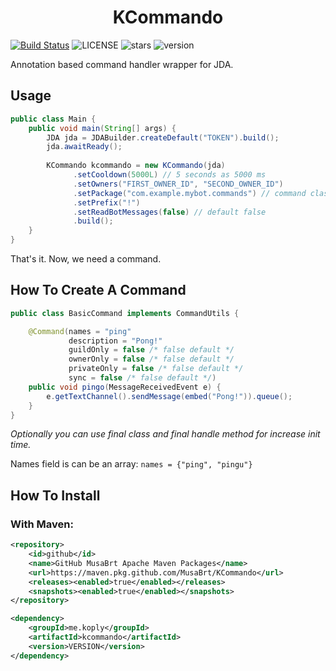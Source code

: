 <h1 align="center"> KCommando </h1>

[![Build Status](https://travis-ci.com/musabrt/kcommando.svg?branch=master)](https://travis-ci.com/musabrt/kcommando)
![LICENSE](https://img.shields.io/github/license/MusaBrt/KCommando?style=flat)
![stars](https://img.shields.io/github/stars/MusaBrt/KCommando?style=flat)
![version](https://img.shields.io/badge/version-1.1.1-blue)

Annotation based command handler wrapper for JDA.

## Usage
```java
public class Main {
    public void main(String[] args) {
        JDA jda = JDABuilder.createDefault("TOKEN").build();
        jda.awaitReady();
        
        KCommando kcommando = new KCommando(jda)
              .setCooldown(5000L) // 5 seconds as 5000 ms
              .setOwners("FIRST_OWNER_ID", "SECOND_OWNER_ID")
              .setPackage("com.example.mybot.commands") // command classes package path
              .setPrefix("!")
              .setReadBotMessages(false) // default false
              .build();
    }
}
```

That's it. Now, we need a command.

## How To Create A Command
```java
public class BasicCommand implements CommandUtils {

    @Command(names = "ping"
             description = "Pong!"
             guildOnly = false /* false default */
             ownerOnly = false /* false default */
             privateOnly = false /* false default */
             sync = false /* false default */)
    public void pingo(MessageReceivedEvent e) {
        e.getTextChannel().sendMessage(embed("Pong!")).queue();
    }
}
```
_Optionally you can use final class and final handle method for increase init time._

Names field is can be an array: `names = {"ping", "pingu"}`

## How To Install
### With Maven:
```xml
<repository>
    <id>github</id>
    <name>GitHub MusaBrt Apache Maven Packages</name>
    <url>https://maven.pkg.github.com/MusaBrt/KCommando</url>
    <releases><enabled>true</enabled></releases>
    <snapshots><enabled>true</enabled></snapshots>
</repository>

<dependency>
    <groupId>me.koply</groupId>
    <artifactId>kcommando</artifactId>
    <version>VERSION</version>
</dependency>
```
